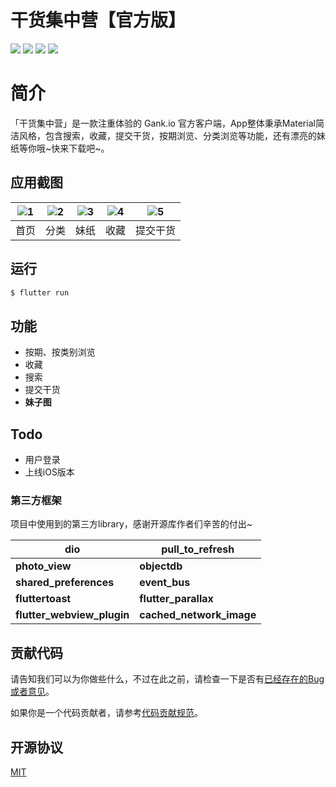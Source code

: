 # 干货集中营【官方版】
![](https://img.shields.io/badge/build-passing-52C434.svg) 
![](https://img.shields.io/badge/version-1.0.0-red.svg) 
![](https://img.shields.io/badge/language-dart-blue.svg) 
![](https://img.shields.io/badge/license-MIT-orange.svg)

# 简介
「干货集中营」是一款注重体验的 Gank.io 官方客户端，App整体秉承Material简洁风格，包含搜索，收藏，提交干货，按期浏览、分类浏览等功能，还有漂亮的妹纸等你哦~快来下载吧~。

## 应用截图

| ![1](https://ws1.sinaimg.cn/large/0065oQSqly1fylfbepzt7j30ps18yaxk.jpg) | ![2](https://ws1.sinaimg.cn/large/0065oQSqly1fylfbqnnzrj30ps18ywwv.jpg) | ![3](https://ws1.sinaimg.cn/large/0065oQSqly1fylfc4r4mgj30ps18ye81.jpg) | ![4](https://ws1.sinaimg.cn/large/0065oQSqly1fylfchd80sj30ps18ydx3.jpg) | ![5](https://ws1.sinaimg.cn/large/0065oQSqly1fylfcrrjvij30ps18y7f7.jpg) |
| :--: | :--: | :--: | :--: | :--: |
| 首页 | 分类 | 妹纸 | 收藏 | 提交干货|

## 运行

```bash
$ flutter run
```


## 功能

- 按期、按类别浏览
- 收藏
- 搜索
- 提交干货
- **妹子图**

## Todo

- 用户登录
- 上线iOS版本

### 第三方框架
项目中使用到的第三方library，感谢开源库作者们辛苦的付出~

dio | pull_to_refresh
-------- | ---
**photo_view**|**objectdb**
**shared_preferences**|**event_bus**
**fluttertoast**|**flutter_parallax**
**flutter_webview_plugin**|**cached_network_image**

## 贡献代码

请告知我们可以为你做些什么，不过在此之前，请检查一下是否有[已经存在的Bug或者意见](https://github.com/lijinshanmx/flutter_gank/issues)。

如果你是一个代码贡献者，请参考[代码贡献规范](CONTRIBUTING.md)。

## 开源协议

[MIT](LICENSE)